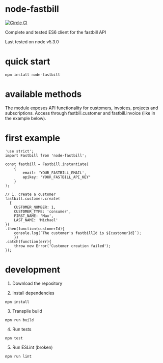 # node-fastbill

[![Circle CI](https://circleci.com/gh/veyo-care/node-fastbill/tree/master.svg?style=svg)](https://circleci.com/gh/veyo-care/node-fastbill-automatic/tree/master)

Complete and tested ES6 client for the fastbill API

Last tested on node v5.3.0

# quick start

    npm install node-fastbill

# available methods

The module exposes API functionality for customers, invoices, projects and subscriptions.
Access through fastbill.customer and fastbill.invoice (like in the example below).

# first example

    'use strict';
    import Fastbill from 'node-fastbill';
    
    const fastbill = Fastbill.instantiate(
        {
            email: 'YOUR_FASTBILL_EMAIL',
            apikey: 'YOUR_FASTBILL_API_KEY'
        }
    );
    
    // 1. create a customer
    fastbill.customer.create(
      {
        CUSTOMER_NUMBER: 1,
        CUSTOMER_TYPE: 'consumer',
        FIRST_NAME: 'Max',
        LAST_NAME: 'Michael'
    })
    .then(function(customerId){
        console.log(`The customer's fastbillId is ${customerId}`);
        })
    .catch(function(err){
        throw new Error('Customer creation failed');
    });
    
# development

1. Download the repository

2. Install dependencies

```
npm install
```

3. Transpile build

```
npm run build
```

4. Run tests

```
npm test
```

5. Run ESLint (broken)

```
npm run lint
```
